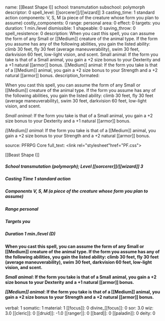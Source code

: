 name: [[Beast Shape I]]
school: transmutation
subschool: polymorph
descriptor: 0
spell_level: [[sorcerer]]/[[wizard]] 3
casting_time: 1 standard action
components: V, S, M (a piece of the creature whose form you plan to assume)
costly_components: 0
range: personal
area: 0
effect: 0
targets: you
duration: 1 min./level
dismissible: 1
shapeable: 0
saving_throw: 0
spell_resistence: 0
description: When you cast this spell, you can assume the form of any Small or [[Medium]] creature of the animal type. If the form you assume has any of the following abilities, you gain the listed ability: climb 30 feet, fly 30 feet (average maneuverability), swim 30 feet, darkvision 60 feet, low-light vision, and scent. Small animal: If the form you take is that of a Small animal, you gain a +2 size bonus to your Dexterity and a +1 natural [[armor]] bonus. [[Medium]] animal: If the form you take is that of a [[Medium]] animal, you gain a +2 size bonus to your Strength and a +2 natural [[armor]] bonus.
description_formated: <p>When you cast this spell, you can assume the form of any Small or [[Medium]] creature of the animal type. If the form you assume has any of the following abilities, you gain the listed ability: climb 30 feet, fly 30 feet (average maneuverability), swim 30 feet, darkvision 60 feet, low-light vision, and scent.</p><p><i>Small animal</i>: If the form you take is that of a Small animal, you gain a +2 size bonus to your Dexterity and a +1 natural [[armor]] bonus.</p><p><i>[[Medium]] animal</i>: If the form you take is that of a [[Medium]] animal, you gain a +2 size bonus to your Strength and a +2 natural [[armor]] bonus.</p>
source: PFRPG Core
full_text: <link rel="stylesheet"href="PF.css"><div class="heading"><p class="alignleft">[[Beast Shape I]]</p><div style="clear: both;"></div></div><div><h5><b>School </b>transmutation (polymorph); <b>Level </b>[[sorcerer]]/[[wizard]] 3</h5><h5><b>Casting Time </b>1 standard action</h5><h5><b>Components </b>V, S, M (a piece of the creature whose form you plan to assume)</h5><h5><b>Range </b>personal</h5><h5><b>Targets </b> you</h5><h5><b>Duration </b>1 min./level (D)</h5></div><div><h4><p>When you cast this spell, you can assume the form of any Small or [[Medium]] creature of the animal type. If the form you assume has any of the following abilities, you gain the listed ability: climb 30 feet, fly 30 feet (average maneuverability), swim 30 feet, darkvision 60 feet, low-light vision, and scent.</p><p><i>Small animal</i>: If the form you take is that of a Small animal, you gain a +2 size bonus to your Dexterity and a +1 natural [[armor]] bonus.</p><p><i>[[Medium]] animal</i>: If the form you take is that of a [[Medium]] animal, you gain a +2 size bonus to your Strength and a +2 natural [[armor]] bonus.</p></h4></div>
verbal: 1
somatic: 1
material: 1
[[focus]]: 0
divine_[[focus]]: 0
sor: 3.0
wiz: 3.0
[[cleric]]: 0
[[druid]]: -1.0
[[ranger]]: 0
[[bard]]: 0
[[paladin]]: 0
deity: 0
